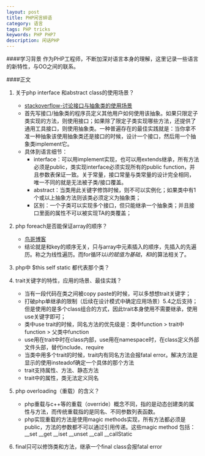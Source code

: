 ```yaml
---
layout: post
title: PHP闲言碎语
category: 语言
tags: PHP tricks
keywords: PHP PHP7
description: 闲话PHP
---
```


####学习背景
作为PHP工程师，不断加深对语言本身的理解，这里记录一些语言的新特性，与OO之间的联系。

####正文

1. 关于php interface 和abstract class的使用场景？  
   - [stackoverflow-讨论接口与抽象类的使用场景](https://stackoverflow.com/questions/1814821/interface-or-an-abstract-class-which-one-to-use)
   - 首先写接口/抽象类的程序员定义其他用户如何使用该抽象。如果只限定子类实现的方法，则使用接口；如果除了限定子类实现哪些方法，还提供了通用工具接口，则使用抽象类。一种普遍存在的最佳实践就是：当你拿不准一种抽象该使用抽象类还是接口的时候，设计一个接口，然后用一个抽象类implement它。
   - 具体到语言细节：
   		- interface：可以用implement实现，也可以用extends继承，所有方法必须是public，类实现interface必须实现所有的public function，并且参数表保证一致。关于常量，接口常量与类常量的设计完全相同，唯一不同的就是无法被子类/接口覆盖。
   		- abstract：当类用此关键字修饰时候，则不可以实例化；如果类中有1个或以上抽象方法则该类必须定义为抽象类；
   		- 区别：一个子类可以实现多个接口，但只能继承一个抽象类；并且接口里面的属性不可以被实现TA的类覆盖；

   
2. php foreach是否能保证array的顺序？
	- [鸟哥博客]()
	- 结论就是和key的顺序无关，只与array中元素插入的顺序，先插入的先遍历。称之为线性遍历。而for循环以$i的赋值为基础，和$i的算法相关了。

3. php中 $this self static 都代表那个类？

4. trait关键字的特性，应用的场景、最佳实践？
   - 当有一段代码在类之间被copy paste的时候，可以多想想trait关键字；
   - 打破php单继承的限制（后续在设计模式中确定应用场景）5.4之后支持；但是使用的是多个class组合的方式，因此trait本身使用不需要继承，使用use关键字即可；
   - 类中use trait的时候，同名方法的优先级是：类中function > trait中function > 父类中function 
   - use用在trait中时在class内部，use用在namespace时，在class定义外部文件头部，替代include、require
   - 当类中用多个trait的时候，trait内有同名方法会报fatal error。解决方法是显示的使用insteadof确定一个具体的那个方法
   - trait支持属性、方法、静态方法
   - trait中的属性，类无法定义同名
5. php overloading（重载）的含义？
   - php重载与c++等的重载（override）概念不同，指的是动态创建类的属性与方法，而传统重载指的是同名、不同参数列表函数。
   - php实现重载的方法是使用magic methods实现，所有方法都必须是public，方法的参数都不可以通过引用传递。这些magic method 包括：__set __get __iset __unset __call __callStatic

6. final只可以修饰类和方法，继承一个final class会报fatal error
   










